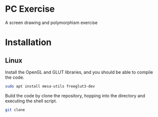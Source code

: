 # PC Exercise
A screen drawing and polymorphism exercise

# Installation
## Linux
Install the OpenGL and GLUT libraries, and you should be able to compile the code.
```bash
sudo apt install mesa-utils freeglut3-dev
```

Build the code by clone the repository, hopping into the directory and executing the shell script.
```bash
git clone 
```